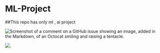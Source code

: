 # ML-Project
##This repo has only ml , ai project 

![Screenshot of a comment on a GitHub issue showing an image, added in the Markdown, of an Octocat smiling and raising a tentacle.](https://myoctocat.com/assets/images/base-octocat.svg)

![.](https://madaboutsports.in/wp-content/uploads/2021/02/Technology-in-Sports-1024x576.jpg)

